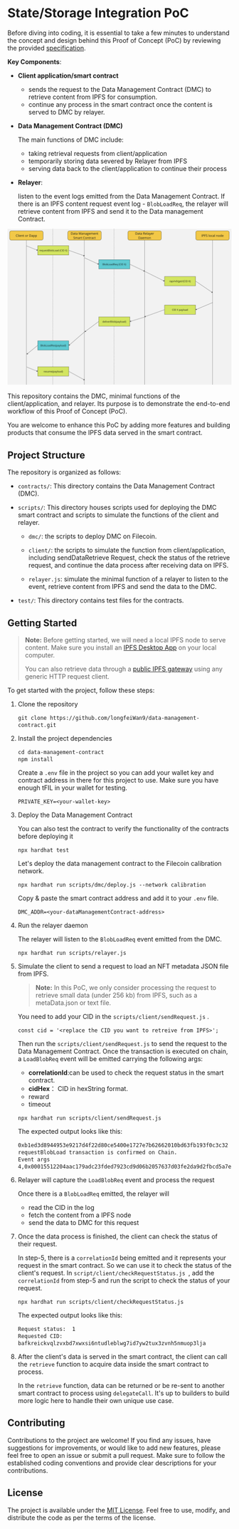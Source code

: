 # State/Storage Integration PoC

Before diving into coding, it is essential to take a few minutes to understand the concept and design behind this Proof of Concept (PoC) by reviewing the provided [specification](https://www.notion.so/pl-strflt/State-Storage-Integration-PoC-For-EthIndia-ced01e085c0d49369c086b21e8017f1b).

**Key Components**:

- **Client application/smart contract**

  - sends the request to the Data Management Contract (DMC) to retrieve content from IPFS for consumption.
  - continue any process in the smart contract once the content is served to DMC by relayer.

- **Data Management Contract (DMC)**

  The main functions of DMC include:

  - taking retrieval requests from client/application
  - temporarily storing data severed by Relayer from IPFS
  - serving data back to the client/application to continue their process

- **Relayer**: 

  listen to the event logs emitted from the Data Management Contract. If there is an IPFS content request event log - `BlobLoadReq`, the relayer will retrieve content from IPFS and send it to the Data management Contract. 

![workflow](./workflow.png)

This repository contains the DMC, minimal functions of the client/application, and relayer. Its purpose is to demonstrate the end-to-end workflow of this Proof of Concept (PoC). 

You are welcome to enhance this PoC by adding more features and building products that consume the IPFS data served in the smart contract.

## Project Structure

The repository is organized as follows:

- `contracts/`: This directory contains the Data Management Contract (DMC).

- `scripts/`: This directory houses scripts used for deploying the DMC smart contract and scripts to simulate the functions of the client and relayer.
  - `dmc/`: the scripts to deploy DMC on Filecoin.

  - `client/`: the scripts to simulate the function from client/application, including sendDataRetrieve Request, check the status of the retrieve request, and continue the data process after receiving data on IPFS.

  - `relayer.js`: simulate the minimal function of a relayer to listen to the event, retrieve content from IPFS and send the data to the DMC.

- `test/`: This directory contains test files for the contracts. 

## Getting Started
> **Note:**
> Before getting started, we will need a local IPFS node to serve content. Make sure you install an [IPFS Desktop App](https://docs.ipfs.tech/install/ipfs-desktop/) on your local computer.
>
> You can also retrieve data through a [public IPFS gateway](https://docs.ipfs.tech/quickstart/retrieve/#fetching-the-cid-with-an-ipfs-gateway) using any generic HTTP request client.

To get started with the project, follow these steps:

1. Clone the repository

   ```shell
   git clone https://github.com/longfeiWan9/data-management-contract.git
   ```

2. Install the project dependencies

   ```shell
   cd data-management-contract
   npm install
   ```
   Create a `.env` file in the project so you can add your wallet key and contract address in there for this project to use.  Make sure you have enough tFIL in your wallet for testing.
   ```shell
   PRIVATE_KEY=<your-wallet-key>
   ```

3. Deploy the Data Management Contract

   You can also test the contract  to verify the functionality of the contracts before deploying it

   ```
   npx hardhat test
   ```

   Let's deploy the data management contract to the Filecoin calibration network.

   ```
   npx hardhat run scripts/dmc/deploy.js --network calibration
   ```
   Copy & paste the smart contract address and add it to your `.env` file. 
   ```
   DMC_ADDR=<your-dataManagementContract-address>
   ```

4. Run the relayer daemon 

   The relayer will listen to the `BlobLoadReq` event emitted from the DMC. 

   ```
   npx hardhat run scripts/relayer.js
   ```

5. Simulate the client to send a request to load an NFT metadata JSON file from IPFS.

   > **Note:**
   > In this PoC, we only consider processing the request to retrieve small data (under 256 kb) from IPFS, such as a metaData.json or text file.

   You need to add your CID in the `scripts/client/sendRequest.js` . 

   ```
   const cid = '<replace the CID you want to retreive from IPFS>';
   ```

   Then run the `scripts/client/sendRequest.js` to send the request to the Data Management Contract. Once the transaction is executed on chain, a `LoadBlobReq` event will be emitted carrying the following args:
   - **correlationId**:can be used to check the request status in the smart contract.
   - **cidHex**： CID in hexString format.
   - reward
   - timeout

   ```shell
   npx hardhat run scripts/client/sendRequest.js
   ```
   The expected output looks like this:
   ```
   0xb1ed3d8944953e9217d4f22d80ce5400e1727e7b62662010bd63fb193f0c3c32
   requestBlobLoad transaction is confirmed on Chain.
   Event args 4,0x00015512204aac179adc23fded7923cd9d06b2057637d03fe2da9d2fbcd5a7eb59473f6b48,1000000000000000000,1000000000000000000
   ```

6. Relayer will capture the `LoadBlobReq` event and process the request

   Once there is a `BlobLoadReq` emitted, the relayer will 

   - read the CID in the log 
   - fetch the content from a IPFS node
   - send the data to DMC for this request 

7. Once the data process is finished, the client can check the status of their request.

   In step-5, there is a `correlationId` being emitted and it represents your request in the smart contract. So we can use it to check the status of the client's request. 
   In `script/client/checkRequestStatus.js `, add the `correlationId` from step-5 and run the script to check the status of your request.

   ```shell
   npx hardhat run scripts/client/checkRequestStatus.js
   ```
   The expected output looks like this:
   ```
   Request status:  1
   Requested CID:  bafkreickvqlzvxbd7xwxsi6ntudleblwg7id7yw2tux3zvnh5nmuop3lja
   ```

8. After the client's data is served in the smart contract, the client can call the `retrieve` function to acquire data inside the smart contract to process.

   In the `retrieve` function, data can be returned or be re-sent to another smart contract to process using `delegateCall`.  It's up to builders to build more logic here to handle their own unique use case.


## Contributing

Contributions to the project are welcome! If you find any issues, have suggestions for improvements, or would like to add new features, please feel free to open an issue or submit a pull request. Make sure to follow the established coding conventions and provide clear descriptions for your contributions.

## License

The project is available under the [MIT License](LICENSE). Feel free to use, modify, and distribute the code as per the terms of the license.